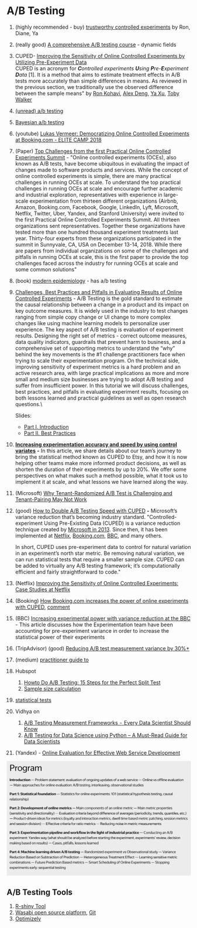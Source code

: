 # A/B Testing

1. (highly recommended - buy) [trustworthy controlled experiments](https://www.amazon.com/Trustworthy-Online-Controlled-Experiments-Practical/dp/1108724264) by Ron, Diane, Ya
2. (really good) [A comprehensive A/B testing course](https://www.dynamicyield.com/lesson/introduction-to-ab-testing/) - dynamic fields&#x20;
3. CUPED- [Improving the Sensitivity of Online Controlled Experiments by Utilizing Pre-Experiment Data](https://www.researchgate.net/publication/237838291\_Improving\_the\_Sensitivity\_of\_Online\_Controlled\_Experiments\_by\_Utilizing\_Pre-Experiment\_Data) \
   CUPED is an acronym for _**C**ontrolled experiments **U**sing **P**re-**E**xperiment **D**ata_ \[1]. It is a method that aims to estimate treatment effects in A/B tests more accurately than simple differences in means. As reviewed in the previous section, we traditionally use the observed difference between the sample means" by [Ron Kohavi](https://www.researchgate.net/profile/Ron-Kohavi?\_sg%5B0%5D=KBUqquLoynrhBwAqI\_hp8wiKzS-W7Y8npX533S7mGEz7X8c4nWcZep29ODkgRMRuswnUi5k.FWiITiqXkv15UR3ZCISxP6b6HoRRWHVmgakVys2SaHRGCG5XCLLpGOWG3mTL6OfpsVKgugtvIZ9wPma-9Um2nQ&\_sg%5B1%5D=MURYtShQOHcQBzbrQ5lD4YiDb2Jja-MkN3DecJYDloUHA4q3RgO9v\_LmMEbwkwGEY42idms.PWKAwFNObu6SMB3PUsd91Wg7eNATWgIWXtZNZguBktjkQHx6dNnXtHBRSaDmHZo9STzqyKdchUOlIPlZ0ZO9nA), [Alex Deng](https://www.researchgate.net/profile/Alex-Deng-2?\_sg%5B0%5D=KBUqquLoynrhBwAqI\_hp8wiKzS-W7Y8npX533S7mGEz7X8c4nWcZep29ODkgRMRuswnUi5k.FWiITiqXkv15UR3ZCISxP6b6HoRRWHVmgakVys2SaHRGCG5XCLLpGOWG3mTL6OfpsVKgugtvIZ9wPma-9Um2nQ&\_sg%5B1%5D=MURYtShQOHcQBzbrQ5lD4YiDb2Jja-MkN3DecJYDloUHA4q3RgO9v\_LmMEbwkwGEY42idms.PWKAwFNObu6SMB3PUsd91Wg7eNATWgIWXtZNZguBktjkQHx6dNnXtHBRSaDmHZo9STzqyKdchUOlIPlZ0ZO9nA), [Ya Xu](https://www.researchgate.net/scientific-contributions/Ya-Xu-2010104340?\_sg%5B0%5D=KBUqquLoynrhBwAqI\_hp8wiKzS-W7Y8npX533S7mGEz7X8c4nWcZep29ODkgRMRuswnUi5k.FWiITiqXkv15UR3ZCISxP6b6HoRRWHVmgakVys2SaHRGCG5XCLLpGOWG3mTL6OfpsVKgugtvIZ9wPma-9Um2nQ&\_sg%5B1%5D=MURYtShQOHcQBzbrQ5lD4YiDb2Jja-MkN3DecJYDloUHA4q3RgO9v\_LmMEbwkwGEY42idms.PWKAwFNObu6SMB3PUsd91Wg7eNATWgIWXtZNZguBktjkQHx6dNnXtHBRSaDmHZo9STzqyKdchUOlIPlZ0ZO9nA), [Toby Walker](https://www.researchgate.net/profile/Toby-Walker?\_sg%5B0%5D=KBUqquLoynrhBwAqI\_hp8wiKzS-W7Y8npX533S7mGEz7X8c4nWcZep29ODkgRMRuswnUi5k.FWiITiqXkv15UR3ZCISxP6b6HoRRWHVmgakVys2SaHRGCG5XCLLpGOWG3mTL6OfpsVKgugtvIZ9wPma-9Um2nQ&\_sg%5B1%5D=MURYtShQOHcQBzbrQ5lD4YiDb2Jja-MkN3DecJYDloUHA4q3RgO9v\_LmMEbwkwGEY42idms.PWKAwFNObu6SMB3PUsd91Wg7eNATWgIWXtZNZguBktjkQHx6dNnXtHBRSaDmHZo9STzqyKdchUOlIPlZ0ZO9nA)
4. [(unread) a/b testing ](https://booking.ai/theres-more-to-experimentation-than-a-b-223fba846876)
5. [Bayesian a/b testing](https://towardsdatascience.com/why-you-should-switch-to-bayesian-a-b-testing-364557e0af1a)
6. (youtube) [Lukas Vermeer: Democratizing Online Controlled Experiments at Booking.com - ELITE CAMP 2018](https://www.youtube.com/watch?v=z81SxsmSfFo)
7. (Paper) [Top Challenges from the first Practical Online Controlled Experiments Summit](https://www.kdd.org/exploration\_files/June\_2019\_-\_2.TopChallengesInPracticalOnlineControlledExperiments\_.pdf) - "Online controlled experiments (OCEs), also known as A/B tests, have become ubiquitous in evaluating the impact of changes made to software products and services. While the concept of online controlled experiments is simple, there are many practical challenges in running OCEs at scale. To understand the top practical challenges in running OCEs at scale and encourage further academic and industrial exploration, representatives with experience in large-scale experimentation from thirteen different organizations (Airbnb, Amazon, Booking.com, Facebook, Google, LinkedIn, Lyft, Microsoft, Netflix, Twitter, Uber, Yandex, and Stanford University) were invited to the first Practical Online Controlled Experiments Summit. All thirteen organizations sent representatives. Together these organizations have tested more than one hundred thousand experiment treatments last year. Thirty-four experts from these organizations participated in the summit in Sunnyvale, CA, USA on December 13-14, 2018. While there are papers from individual organizations on some of the challenges and pitfalls in running OCEs at scale, this is the first paper to provide the top challenges faced across the industry for running OCEs at scale and some common solutions"
8. (book) [modern epidemiology](https://www.stata.com/bookstore/modern-epidemiology/) - has a/b testing
9.  [Challenges, Best Practices and Pitfalls in Evaluating Results of Online Controlled Experiments](https://sites.google.com/view/kdd2019-exp-evaluation/) - A/B Testing is the gold standard to estimate the causal relationship between a change in a product and its impact on key outcome measures. It is widely used in the industry to test changes ranging from simple copy change or UI change to more complex changes like using machine learning models to personalize user experience. The key aspect of A/B testing is evaluation of experiment results. Designing the right set of metrics - correct outcome measures, data quality indicators, guardrails that prevent harm to business, and a comprehensive set of supporting metrics to understand the “why” behind the key movements is the #1 challenge practitioners face when trying to scale their experimentation program. On the technical side, improving sensitivity of experiment metrics is a hard problem and an active research area, with large practical implications as more and more small and medium size businesses are trying to adopt A/B testing and suffer from insufficient power. In this tutorial we will discuss challenges, best practices, and pitfalls in evaluating experiment results, focusing on both lessons learned and practical guidelines as well as open research questions.\


    Slides:

    * [Part I. Introduction](https://drive.google.com/file/d/13rq3KeqCdsM5EiNcr7jWbphc0wWw12sX/view?usp=sharing)
    * [Part II. Best Practices](https://drive.google.com/file/d/1q3uf0Voe0oi7aPyxpPoqYxL2Ie\_Vtqnk/view?usp=sharing)
10. [**Increasing experimentation accuracy and speed by using control variates**](https://codeascraft.com/2021/06/02/increasing-experimentation-accuracy-and-speed-by-using-control-variates/) **-** In this article, we share details about our team’s journey to bring the statistical method known as CUPED to Etsy, and how it is now helping other teams make more informed product decisions, as well as shorten the duration of their experiments by up to 20%. We offer some perspectives on what makes such a method possible, what it took us to implement it at scale, and what lessons we have learned along the way.
11. (Microsoft) [Why Tenant-Randomized A/B Test is Challenging and Tenant-Pairing May Not Work](https://www.microsoft.com/en-us/research/group/experimentation-platform-exp/articles/why-tenant-randomized-a-b-test-is-challenging-and-tenant-pairing-may-not-work/)
12. (good) [How to Double A/B Testing Speed with CUPED](https://towardsdatascience.com/how-to-double-a-b-testing-speed-with-cuped-f80460825a90) **-** Microsoft’s variance reduction that’s becoming industry standard. "Controlled-experiment Using Pre-Existing Data (CUPED) is a variance reduction technique created by [Microsoft in 2013](https://exp-platform.com/Documents/2013-02-CUPED-ImprovingSensitivityOfControlledExperiments.pdf). Since then, it has been implemented at [Netflix](https://www.kdd.org/kdd2016/papers/files/adp0945-xieA.pdf), [Booking.com](https://booking.ai/how-booking-com-increases-the-power-of-online-experiments-with-cuped-995d186fff1d), [BBC](https://medium.com/bbc-data-science/increasing-experiment-sensitivity-through-pre-experiment-variance-reduction-166d7d00d8fd), and many others.

    In short, CUPED uses pre-experiment data to control for natural variation in an experiment’s north star metric. Be removing natural variation, we can run statistical tests that require a smaller sample size. CUPED can be added to virtually any A/B testing framework; it’s computationally efficient and fairly straightforward to code."
13. (Netflix) [Improving the Sensitivity of Online Controlled Experiments: Case Studies at Netflix](https://www.kdd.org/kdd2016/papers/files/adp0945-xieA.pdf)
14. (Booking) [How Booking.com increases the power of online experiments with CUPED](https://booking.ai/how-booking-com-increases-the-power-of-online-experiments-with-cuped-995d186fff1d), [comment](https://medium.com/@drsimonj/yes-cuped-could-be-used-like-regression-methods-to-adjust-for-confounders-71c951234fcf)
15. (BBC) [Increasing experimental power with variance reduction at the BBC ](https://medium.com/bbc-data-science/increasing-experiment-sensitivity-through-pre-experiment-variance-reduction-166d7d00d8fd)- This article discusses how the Experimentation team have been accounting for pre-experiment variance in order to increase the statistical power of their experiments
16. (TripAdvisor) (good)  [Reducing A/B test measurement variance by 30%+](https://www.tripadvisor.com/engineering/reducing-a-b-test-measurement-variance-by-30/)
17. (medium) [practitioner guide to ](https://vkteam.medium.com/practitioners-guide-to-statistical-tests-ed2d580ef04f)
18. Hubspot
    1. [Howto Do A/B Testing: 15 Steps for the Perfect Split Test](https://blog.hubspot.com/marketing/how-to-do-a-b-testing)
    2. [Sample size calculation](https://blog.hubspot.com/marketing/email-a-b-test-sample-size-testing-time)
19. [statistical tests](https://vkteam.medium.com/practitioners-guide-to-statistical-tests-ed2d580ef04f)
20. Vidhya on&#x20;
    1. [A/B Testing Measurement Frameworks  -  Every Data Scientist Should Know](https://www.analyticsvidhya.com/blog/2021/03/a-b-testing-measurement-frameworks%E2%80%8A-%E2%80%8Aevery-data-scientist-should-know/)
    2. [A/B Testing for Data Science using Python – A Must-Read Guide for Data Scientists](https://www.analyticsvidhya.com/blog/2020/10/ab-testing-data-science/)
21. (Yandex)  - [Online Evaluation for Effective Web Service Development](https://research.yandex.com/tutorials/online-evaluation/kdd-2018)

![](../.gitbook/assets/image.png)

## A/B Testing Tools

1. [R-shiny Tool](https://towardsdatascience.com/cuped-r-shiny-tool-7a4869d77f0a)
2. [Wasabi open source platform](https://www.intuit.com/blog/innovative-thinking/meet-wasabi-an-open-source-ab-testing-platform/), [Git](https://github.com/intuit/wasabi)
3. [Optimizely](https://www.optimizely.com/)
